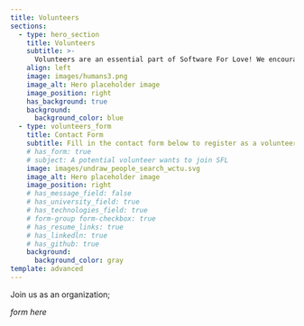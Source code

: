 ```yaml
---
title: Volunteers
sections:
  - type: hero_section
    title: Volunteers
    subtitle: >-
      Volunteers are an essential part of Software For Love! We encourage our team to be unique and proud of their creativity. We provide a platform that allows our volunteers to demonstrate their skills and abilities while providing back to our community. Apply today to join our growing team! 
    align: left
    image: images/humans3.png
    image_alt: Hero placeholder image
    image_position: right
    has_background: true
    background:
      background_color: blue
  - type: volunteers_form 
    title: Contact Form 
    subtitle: Fill in the contact form below to register as a volunteer for SFL!
    # has_form: true
    # subject: A potential volunteer wants to join SFL 
    image: images/undraw_people_search_wctu.svg
    image_alt: Hero placeholder image
    image_position: right
    # has_message_field: false
    # has_university_field: true
    # has_technologies_field: true
    # form-group form-checkbox: true
    # has_resume_links: true
    # has_linkedln: true
    # has_github: true
    background:
      background_color: gray
template: advanced
---
```


Join us as an organization;

_form here_